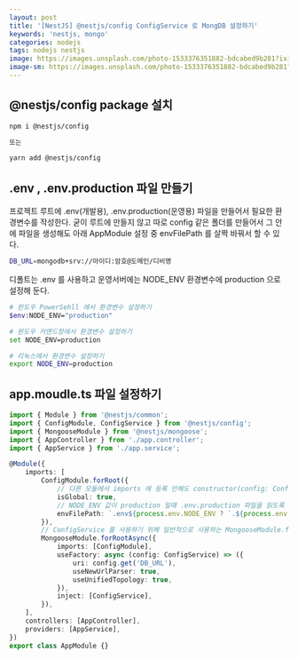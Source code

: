 ```yaml
---
layout: post
title: '[NestJS] @nestjs/config ConfigService 로 MongDB 설정하기'
keywords: 'nestjs, mongo'
categories: nodejs
tags: nodejs nestjs
image: https://images.unsplash.com/photo-1533376351882-bdcabed9b281?ixid=MXwxMjA3fDB8MHxwaG90by1wYWdlfHx8fGVufDB8fHw%3D&ixlib=rb-1.2.1&auto=format&fit=crop&w=1650&q=80
image-sm: https://images.unsplash.com/photo-1533376351882-bdcabed9b281?ixid=MXwxMjA3fDB8MHxwaG90by1wYWdlfHx8fGVufDB8fHw%3D&ixlib=rb-1.2.1&auto=format&fit=crop&w=1650&q=80
---
```


## @nestjs/config package 설치

```bash
npm i @nestjs/config

또는

yarn add @nestjs/config
```

## .env , .env.production 파일 만들기

프로젝트 루트에 .env(개발용), .env.production(운영용) 파일을 만들어서 필요한 환경변수를 작성한다.
굳이 루트에 만들지 않고 따로 config 같은 폴더를 만들어서 그 안에 파일을 생성해도
아래 AppModule 설정 중 envFilePath 를 살짝 바꿔서 할 수 있다.

```bash
DB_URL=mongodb+srv://아이디:암호@도메인/디비명
```

디폴트는 .env 를 사용하고 운영서버에는 NODE_ENV 환경변수에 production 으로 설정해 둔다.

```bash
# 윈도우 PowerSehll 에서 환경변수 설정하기
$env:NODE_ENV="production"

# 윈도우 커맨드창에서 환경변수 설정하기
set NODE_ENV=production

# 리눅스에서 환경변수 설정하기
export NODE_ENV=production
```

## app.moudle.ts 파일 설정하기

```typescript
import { Module } from '@nestjs/common';
import { ConfigModule, ConfigService } from '@nestjs/config';
import { MongooseModule } from '@nestjs/mongoose';
import { AppController } from './app.controller';
import { AppService } from './app.service';

@Module({
    imports: [
        ConfigModule.forRoot({
            // 다른 모듈에서 imports 에 등록 안해도 constructor(config: ConfigService){} 이렇게 가져다 쓸 수 있도록 한다.
            isGlobal: true,
            // NODE_ENV 값이 production 일때 .env.production 파일을 읽도록 설정
            envFilePath: `.env${process.env.NODE_ENV ? `.${process.env.NODE_ENV}` : ''}`,
        }),
        // ConfigService 를 사용하기 위해 일반적으로 사용하는 MongooseModule.forRoot 대신 MongooseModule.forRootAsync 로 모듈을 가져온다.
        MongooseModule.forRootAsync({
            imports: [ConfigModule],
            useFactory: async (config: ConfigService) => ({
                uri: config.get('DB_URL'),
                useNewUrlParser: true,
                useUnifiedTopology: true,
            }),
            inject: [ConfigService],
        }),
    ],
    controllers: [AppController],
    providers: [AppService],
})
export class AppModule {}
```
